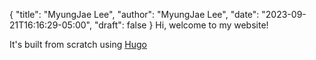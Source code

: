 {
   "title": "MyungJae Lee",
   "author": "MyungJae Lee",
   "date": "2023-09-21T16:16:29-05:00",
   "draft": false
}
Hi, welcome to my website!

It's built from scratch using [Hugo](https://gohugo.io)